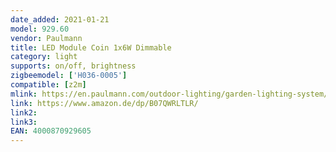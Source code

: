 ```yaml
---
date_added: 2021-01-21
model: 929.60
vendor: Paulmann
title: LED Module Coin 1x6W Dimmable
category: light
supports: on/off, brightness
zigbeemodel: ['H036-0005']
compatible: [z2m]
mlink: https://en.paulmann.com/outdoor-lighting/garden-lighting-system/control/plug-und-shine-zigbeecontroller-ip68-24vdc-max.-75w-black/93999
link: https://www.amazon.de/dp/B07QWRLTLR/
link2: 
link3: 
EAN: 4000870929605
---
```



